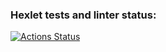 ### Hexlet tests and linter status:
[![Actions Status](https://github.com/yanpetrenko/python-project-50/actions/workflows/hexlet-check.yml/badge.svg)](https://github.com/yanpetrenko/python-project-50/actions)
